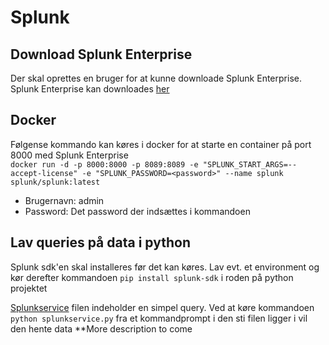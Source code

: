 # Splunk

## Download Splunk Enterprise
Der skal oprettes en bruger for at kunne downloade Splunk Enterprise. <br>
Splunk Enterprise kan downloades [her](https://www.splunk.com/en_us/download/splunk-enterprise.html)

## Docker
Følgense kommando kan køres i docker for at starte en container på port 8000 med Splunk Enterprise <br>
``docker run -d -p 8000:8000 -p 8089:8089 -e "SPLUNK_START_ARGS=--accept-license" -e "SPLUNK_PASSWORD=<password>" --name splunk splunk/splunk:latest`` <br>
- Brugernavn: admin
- Password: Det password der indsættes i kommandoen

## Lav queries på data i python
Splunk sdk'en skal installeres før det kan køres. Lav evt. et environment og kør derefter kommandoen `pip install splunk-sdk` i roden på python projektet <br>

[Splunkservice](pythonApp\splunkservice.py) filen indeholder en simpel query. Ved at køre kommandoen `python splunkservice.py` fra et kommandprompt i den sti filen ligger i vil den hente data **More description to come
